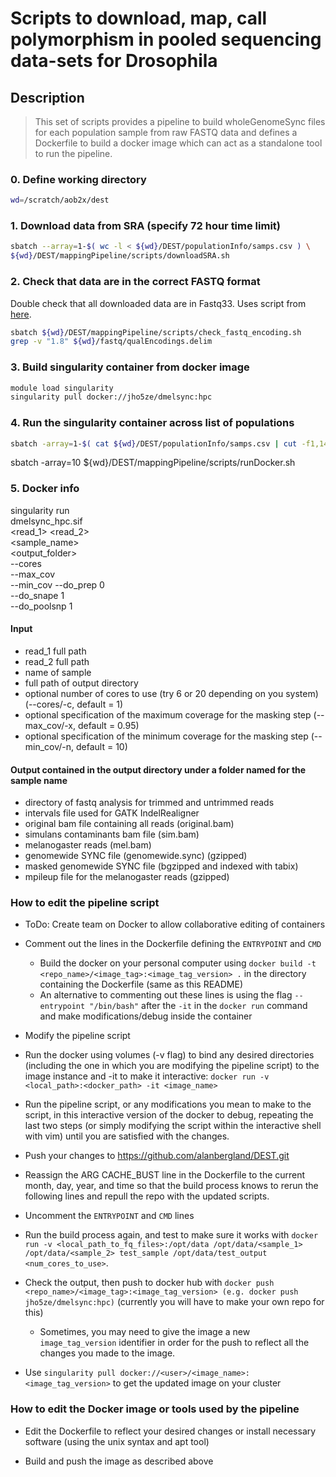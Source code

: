 # Scripts to download, map, call polymorphism in pooled sequencing data-sets for Drosophila

## Description
> This set of scripts provides a pipeline to build wholeGenomeSync files for each population sample from raw FASTQ data and defines a Dockerfile to build a docker image which can act as a standalone tool to run the pipeline.

### 0. Define working directory
```bash
wd=/scratch/aob2x/dest
```

### 1. Download data from SRA (specify 72 hour time limit)
```bash
sbatch --array=1-$( wc -l < ${wd}/DEST/populationInfo/samps.csv ) \
${wd}/DEST/mappingPipeline/scripts/downloadSRA.sh
```

### 2. Check that data are in the correct FASTQ format
Double check that all downloaded data are in Fastq33. Uses script from [here](https://github.com/brentp/bio-playground/blob/master/reads-utils/guess-encoding.py). </br>

```bash
sbatch ${wd}/DEST/mappingPipeline/scripts/check_fastq_encoding.sh
grep -v "1.8" ${wd}/fastq/qualEncodings.delim
```

### 3. Build singularity container from docker image
```bash
module load singularity
singularity pull docker://jho5ze/dmelsync:hpc
```

### 4. Run the singularity container across list of populations
```bash
sbatch -array=1-$( cat ${wd}/DEST/populationInfo/samps.csv | cut -f1,14 -d',' | grep -v "NA" | wc -l ) ${wd}/DEST/mappingPipeline/scripts/runDocker.sh
```

sbatch -array=10 ${wd}/DEST/mappingPipeline/scripts/runDocker.sh







### 5. Docker info
singularity run \
dmelsync_hpc.sif \
<read_1> <read_2> \
<sample_name> \
<output_folder> \
--cores <optional> \
--max_cov <optional> \
--min_cov <optional>
--do_prep 0 \
--do_snape 1 \
--do_poolsnp 1

#### Input
* read_1 full path
* read_2 full path
* name of sample
* full path of output directory
* optional number of cores to use (try 6 or 20 depending on you system) (--cores/-c, default = 1)
* optional specification of the maximum coverage for the masking step (--max_cov/-x, default = 0.95)
* optional specification of the minimum coverage for the masking step (--min_cov/-n, default = 10)

#### Output contained in the output directory under a folder named for the sample name
* directory of fastq analysis for trimmed and untrimmed reads
* intervals file used for GATK IndelRealigner
* original bam file containing all reads (original.bam)
* simulans contaminants bam file (sim.bam)
* melanogaster reads (mel.bam)
* genomewide SYNC file (genomewide.sync) (gzipped)
* masked genomewide SYNC file (bgzipped and indexed with tabix)
* mpileup file for the melanogaster reads (gzipped)

### How to edit the pipeline script

* ToDo: Create team on Docker to allow collaborative editing of containers

* Comment out the lines in the Dockerfile defining the ```ENTRYPOINT``` and ```CMD```
  * Build the docker on your personal computer using ```docker build -t <repo_name>/<image_tag>:<image_tag_version> .``` in the directory containing the Dockerfile (same as this README)
  * An alternative to commenting out these lines is using the flag ```--entrypoint "/bin/bash"``` after the ```-it``` in the ```docker run``` command and make modifications/debug inside the container

* Modify the pipeline script

* Run the docker using volumes (-v flag) to bind any desired directories (including the one in which you are modifying the pipeline script) to the image instance and -it to make it interactive: ```docker run -v <local_path>:<docker_path> -it <image_name>```

* Run the pipeline script, or any modifications you mean to make to the script, in this interactive version of the docker to debug, repeating the last two steps (or simply modifying the script within the interactive shell with vim) until you are satisfied with the changes.

* Push your changes to https://github.com/alanbergland/DEST.git

* Reassign the ARG CACHE_BUST line in the Dockerfile to the current month, day, year, and time so that the build process knows to rerun the following lines and repull the repo with the updated scripts.

* Uncomment the ```ENTRYPOINT``` and ```CMD``` lines

* Run the build process again, and test to make sure it works with ```docker run -v <local_path_to_fq_files>:/opt/data /opt/data/<sample_1> /opt/data/<sample_2> test_sample /opt/data/test_output <num_cores_to_use>```.

* Check the output, then push to docker hub with ```docker push <repo_name>/<image_tag>:<image_tag_version> (e.g. docker push jho5ze/dmelsync:hpc)``` (currently you will have to make your own repo for this)
  * Sometimes, you may need to give the image a new ```image_tag_version``` identifier in order for the push to reflect all the changes you made to the image.

* Use ```singularity pull docker://<user>/<image_name>:<image_tag_version>``` to get the updated image on your cluster

### How to edit the Docker image or tools used by the pipeline

* Edit the Dockerfile to reflect your desired changes or install necessary software (using the unix syntax and apt tool)

* Build and push the image as described above
